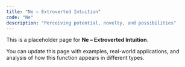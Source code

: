 ```yaml
---
title: "Ne – Extroverted Intuition"
code: "Ne"
description: "Perceiving potential, novelty, and possibilities"
---
```


This is a placeholder page for **Ne – Extroverted Intuition**.

You can update this page with examples, real-world applications, and analysis of how this function appears in different types.

